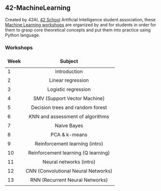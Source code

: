 ## 42-MachineLearning

Created by 42AI, [42 School](https://www.42.fr) Artificial Intelligence student association, these [Machine Learning workshops](https://github.com/42-AI/ateliers-ml) are organized by and for students in order for them to grasp core theoretical concepts and put them into practice using Python language.

### Workshops

<table width="100%">
  <thead>
  <tr>
    <td height="40px" align="center" cellpadding="0">
      <strong>Week</strong>
    </td>
    <td align="center" cellpadding="0">
      <span style="width:70px">&nbsp;</span><strong>Subject</strong><span style="width:50px">&nbsp;</span>
    </td>
  </tr>
  </thead>
  <tbody>
    <tr>
      <td valign="top" height="30px">1</td>
      <td valign="top" align="center">Introduction</td>
    </tr>
    <tr>
      <td valign="top" height="30px">2</td>
      <td valign="top" align="center">Linear regression</td>
    </tr>
    <tr>
      <td valign="top" height="30px">3</td>
      <td valign="top" align="center">Logistic regression</td>
    </tr>
    <tr>
      <td valign="top" height="30px">4</td>
      <td valign="top" align="center">SMV (Support Vector Machine)</td>
    </tr>
    <tr>
      <td valign="top" height="30px">5</td>
      <td valign="top" align="center">Decision trees and random forest</td>
    </tr>
    <tr>
      <td valign="top" height="30px">6</td>
      <td valign="top" align="center">KNN and assessment of algorithms</td>
    </tr>
    <tr>
      <td valign="top" height="30px">7</td>
      <td valign="top" align="center">Naive Bayes</td>
    </tr>
    <tr>
      <td valign="top" height="30px">8</td>
      <td valign="top" align="center">PCA & k-means</td>
    </tr>
    <tr>
      <td valign="top" height="30px">9</td>
      <td valign="top" align="center">Reinforcement learning (intro)</td>
    </tr>
    <tr>
      <td valign="top" height="30px">10</td>
      <td valign="top" align="center">Reinforcement learning (Q learning)</td>
    </tr>
    <tr>
      <td valign="top" height="30px">11</td>
      <td valign="top" align="center">Neural networks (intro)</td>
    </tr>
    <tr>
      <td valign="top" height="30px">12</td>
      <td valign="top" align="center">CNN (Convolutional Neural Networks)</td>
    </tr>
    <tr>
      <td valign="top" height="30px">13</td>
      <td valign="top" align="center">RNN (Recurrent Neural Networks)</td>
    </tr>
  </tbody>
</table>
